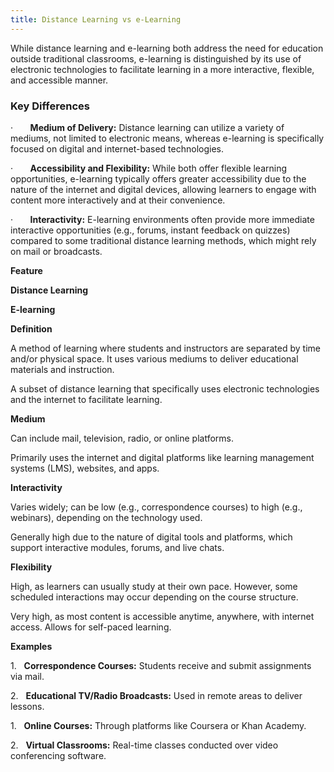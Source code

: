```yaml
---
title: Distance Learning vs e-Learning
---
```


While distance learning and e-learning both address the need for education outside traditional classrooms, e-learning is distinguished by its use of electronic technologies to facilitate learning in a more interactive, flexible, and accessible manner.

### Key Differences

·       **Medium of Delivery:** Distance learning can utilize a variety of mediums, not limited to electronic means, whereas e-learning is specifically focused on digital and internet-based technologies.

·       **Accessibility and Flexibility:** While both offer flexible learning opportunities, e-learning typically offers greater accessibility due to the nature of the internet and digital devices, allowing learners to engage with content more interactively and at their convenience.

·       **Interactivity:** E-learning environments often provide more immediate interactive opportunities (e.g., forums, instant feedback on quizzes) compared to some traditional distance learning methods, which might rely on mail or broadcasts.

**Feature**

**Distance Learning**

**E-learning**

**Definition**

A method of learning where students and instructors are separated by time and/or physical space. It uses various mediums to deliver educational materials and instruction.

A subset of distance learning that specifically uses electronic technologies and the internet to facilitate learning.

**Medium**

Can include mail, television, radio, or online platforms.

Primarily uses the internet and digital platforms like learning management systems (LMS), websites, and apps.

**Interactivity**

Varies widely; can be low (e.g., correspondence courses) to high (e.g., webinars), depending on the technology used.

Generally high due to the nature of digital tools and platforms, which support interactive modules, forums, and live chats.

**Flexibility**

High, as learners can usually study at their own pace. However, some scheduled interactions may occur depending on the course structure.

Very high, as most content is accessible anytime, anywhere, with internet access. Allows for self-paced learning.

**Examples**

1.   **Correspondence Courses:** Students receive and submit assignments via mail.

2.   **Educational TV/Radio Broadcasts:** Used in remote areas to deliver lessons.

1.   **Online Courses:** Through platforms like Coursera or Khan Academy.

2.   **Virtual Classrooms:** Real-time classes conducted over video conferencing software.
